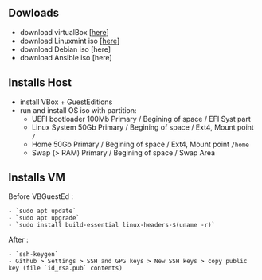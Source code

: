## Dowloads
- download virtualBox [[here](https://www.virtualbox.org/wiki/Downloads)]
- download Linuxmint iso [[here](https://www.linuxmint.com/download.php)]
- download Debian iso [here]
- download Ansible iso [here]

## Installs Host
- install VBox + GuestEditions
- run and install OS iso with partition:
	- UEFI bootloader 100Mb Primary / Begining of space / EFI Syst part  
	- Linux System 50Gb Primary / Begining of space / Ext4, Mount point `/`
	- Home 50Gb Primary / Begining of space / Ext4, Mount point `/home`
	- Swap (> RAM) Primary / Begining of space / Swap Area

## Installs VM
Before VBGuestEd : 

	- `sudo apt update` 
	- `sudo apt upgrade`
	- `sudo install build-essential linux-headers-$(uname -r)`

After :

	- `ssh-keygen`
	- Github > Settings > SSH and GPG keys > New SSH keys > copy public key (file `id_rsa.pub` contents)

